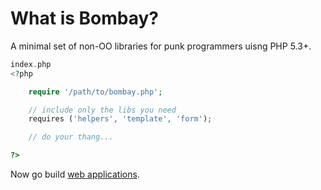 # What is Bombay?

A minimal set of non-OO libraries for punk programmers uisng PHP 5.3+.


``` php
index.php
<?php

	require '/path/to/bombay.php';

	// include only the libs you need
	requires ('helpers', 'template', 'form');

	// do your thang...

?>
```


Now go build [web applications][1].



[1]: http://www.ics.uci.edu/~fielding/pubs/dissertation/rest_arch_style.htm
